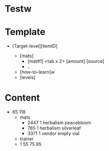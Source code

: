 # Testw

# Template
- [Target-level]<tab>[itemID]
    - [mats]
        - [mat#1] <tab x 2> [amount] [source]
        - ..
    - [how-to-learn]w
    - [levels]

# Content
- 65    118
    - mats
        - 2447      1   herbalism       peacebloom
        - 765       1   herbalism       silverleaf
        - 3371      1   vendor          empty vial
    - trainer
    - 1 55 75 95
